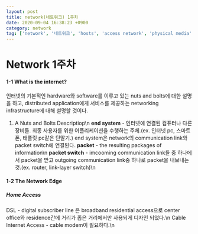 ```yaml
---
layout: post
title: network(네트워크) 1주차 
date: 2020-09-04 16:38:23 +0900
category: network
tag: ['network', '네트워크', 'hosts', 'access network', 'physical media', 'packet switching']
---
```


Network 1주차
=====

#### 1-1 What is the internet?

인터넷의 기본적인 hardware와 software를 이루고 있는 nuts and bolts에 대한 설명을 하고, distributed application에게 서비스를 제공하는 networking infrastructure에 대해 설명할 것이다.

1. A Nuts and Bolts Descriptiop\n
**end system** - 인터넷에 연결된 컴퓨터나 다른 장비들. 최종 사용자를 위한 어플리케이션을 수행하는 주체.(ex. 인터넷 pc, 스마트폰, 태플릿 pc같은 단말기.)
end system은 network의 communication link와 packet switch에 연결된다.
**packet** - the resulting packages of information\n
**packet switch** - imcooming communication link들 중 하나에서 packet을 받고 outgoing communication link중 하나로 packet을 내보내는 것.(ex. router, link-layer switch)\n

#### 1-2 The Network Edge
##### Home Access
DSL - digital subscriber line 은 broadband residential access으로 center office와 residence간에 거리가 좁은 거리에서만 사용되게 디자인 되었다.\n
Cable Internet Access - cable modem이 필요하다.\n